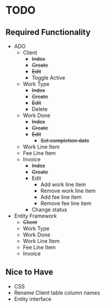 # TODO

## Required Functionality
* ADO
    * Client
        * ~~Index~~
        * ~~Create~~
        * ~~Edit~~
        * Toggle Active
    * Work Type
        * ~~Index~~
        * ~~Create~~
        * ~~Edit~~
        * Delete
    * Work Done
        * ~~Index~~
        * ~~Create~~
        * ~~Edit~~
            * ~~Set completion date~~
    * Work Line Item
    * Fee Line Item
    * Invoice
        * ~~Index~~
        * ~~Create~~
        * Edit
            * Add work line item
            * Remove work line item
            * Add fee line item
            * Remove fee line item
        * Change status
* Entity Framework
    * ~~Client~~
    * Work Type
    * Work Done
    * Work Line Item
    * Fee Line Item
    * Invoice
## Nice to Have
* CSS
* Rename Client table column names
* Entity interface